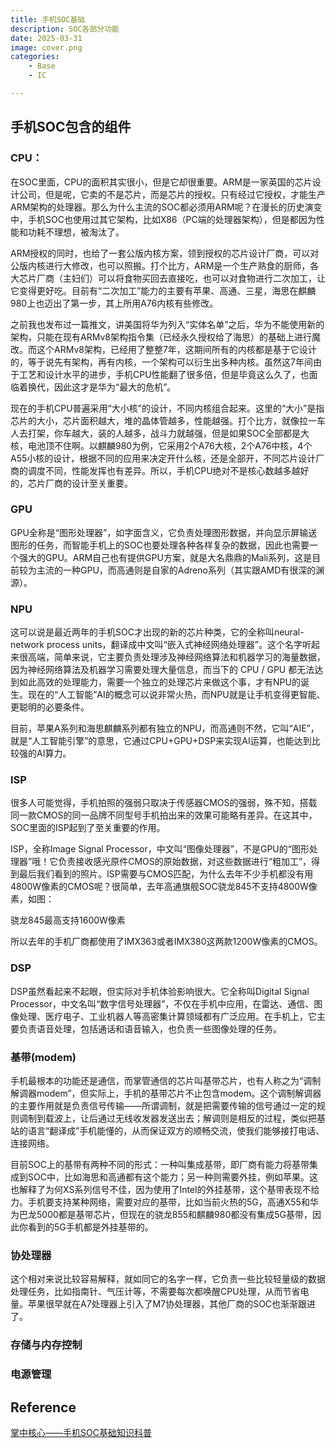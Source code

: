 ```yaml
---
title: 手机SOC基础
description: SOC各部分功能
date: 2025-03-31 
image: cover.png
categories:
    - Base
    - IC

---
```


## 手机SOC包含的组件
### CPU：

在SOC里面，CPU的面积其实很小，但是它却很重要。ARM是一家英国的芯片设计公司，但是呢，它卖的不是芯片，而是芯片的授权。只有经过它授权，才能生产ARM架构的处理器。那么为什么主流的SOC都必须用ARM呢？在漫长的历史演变中，手机SOC也使用过其它架构，比如X86（PC端的处理器架构），但是都因为性能和功耗不理想，被淘汰了。

ARM授权的同时，也给了一套公版内核方案，领到授权的芯片设计厂商，可以对公版内核进行大修改，也可以照搬。打个比方，ARM是一个生产熟食的厨师，各大芯片厂商（主妇们）可以将食物买回去直接吃，也可以对食物进行二次加工，让它变得更好吃。目前有“二次加工”能力的主要有苹果、高通、三星，海思在麒麟980上也迈出了第一步，其上所用A76内核有些修改。

之前我也发布过一篇推文，讲美国将华为列入“实体名单”之后，华为不能使用新的架构，只能在现有ARMv8架构指令集（已经永久授权给了海思）的基础上进行魔改。而这个ARMv8架构，已经用了整整7年，这期间所有的内核都是基于它设计的，等于说先有架构，再有内核，一个架构可以衍生出多种内核。虽然这7年间由于工艺和设计水平的进步，手机CPU性能翻了很多倍，但是毕竟这么久了，也面临着换代，因此这才是华为“最大的危机”。

现在的手机CPU普遍采用“大小核”的设计，不同内核组合起来。这里的“大小”是指芯片的大小，芯片面积越大，堆的晶体管越多，性能越强。打个比方，就像拉一车人去打架，你车越大，装的人越多，战斗力就越强，但是如果SOC全部都是大核，电池顶不住啊。以麒麟980为例，它采用2个A76大核，2个A76中核，4个A55小核的设计，根据不同的应用来决定开什么核，还是全部开，不同芯片设计厂商的调度不同，性能发挥也有差异。所以，手机CPU绝对不是核心数越多越好的，芯片厂商的设计至关重要。

### GPU

GPU全称是“图形处理器”，如字面含义，它负责处理图形数据，并向显示屏输送图形的任务，而智能手机上的SOC也要处理各种各样复杂的数据，因此也需要一个强大的GPU。ARM自己也有提供GPU方案，就是大名鼎鼎的Mali系列，这是目前较为主流的一种GPU，而高通则是自家的Adreno系列（其实跟AMD有很深的渊源）。

### NPU

这可以说是最近两年的手机SOC才出现的新的芯片种类，它的全称叫neural-network process units，翻译成中文叫“嵌入式神经网络处理器”。这个名字听起来很高端，简单来说，它主要负责处理涉及神经网络算法和机器学习的海量数据，因为神经网络算法及机器学习需要处理大量信息，而当下的 CPU / GPU 都无法达到如此高效的处理能力，需要一个独立的处理芯片来做这个事，才有NPU的诞生。现在的“人工智能”AI的概念可以说非常火热，而NPU就是让手机变得更智能、更聪明的必要条件。

目前，苹果A系列和海思麒麟系列都有独立的NPU，而高通则不然，它叫“AIE”，就是“人工智能引擎”的意思，它通过CPU+GPU+DSP来实现AI运算，也能达到比较强的AI算力。

### ISP

很多人可能觉得，手机拍照的强弱只取决于传感器CMOS的强弱，殊不知，搭载同一款CMOS的同一品牌不同型号手机拍出来的效果可能略有差异。在这其中，SOC里面的ISP起到了至关重要的作用。

ISP，全称Image Signal Processor，中文叫“图像处理器”，不是GPU的“图形处理器”哦！它负责接收感光原件CMOS的原始数据，对这些数据进行“粗加工”，得到最后我们看到的照片。ISP需要与CMOS匹配，为什么去年不少手机都没有用4800W像素的CMOS呢？很简单，去年高通旗舰SOC骁龙845不支持4800W像素，如图：

骁龙845最高支持1600W像素

所以去年的手机厂商都使用了IMX363或者IMX380这两款1200W像素的CMOS。

### DSP

DSP虽然看起来不起眼，但实际对手机体验影响很大。它全称叫Digital Signal Processor，中文名叫“数字信号处理器”，不仅在手机中应用，在雷达、通信、图像处理、医疗电子、工业机器人等高密集计算领域都有广泛应用。在手机上，它主要负责语音处理，包括通话和语音输入，也负责一些图像处理的任务。

### 基带(modem)

手机最根本的功能还是通信，而掌管通信的芯片叫基带芯片，也有人称之为“调制解调器modem”，但实际上，手机的基带芯片不止包含modem。这个调制解调器的主要作用就是负责信号传输——所谓调制，就是把需要传输的信号通过一定的规则调制到载波上，让后通过无线收发器发送出去；解调则是相反的过程，类似把基站的语言“翻译成”手机能懂的，从而保证双方的顺畅交流，使我们能够接打电话、连接网络。

目前SOC上的基带有两种不同的形式：一种叫集成基带，即厂商有能力将基带集成到SOC中，比如海思和高通都有这个能力；另一种则需要外挂，例如苹果。这也解释了为何XS系列信号不佳，因为使用了Intel的外挂基带，这个基带表现不给力。手机要支持某种网络，需要对应的基带，比如当前火热的5G，高通X55和华为巴龙5000都是基带芯片，但现在的骁龙855和麒麟980都没有集成5G基带，因此你看到的5G手机都是外挂基带的。

### 协处理器

这个相对来说比较容易解释，就如同它的名字一样，它负责一些比较轻量级的数据处理任务，比如指南针、气压计等，不需要每次都唤醒CPU处理，从而节省电量。苹果很早就在A7处理器上引入了M7协处理器，其他厂商的SOC也渐渐跟进了。

### 存储与内存控制

### 电源管理

## Reference
[掌中核心——手机SOC基础知识科普](https://zhuanlan.zhihu.com/p/419093227)


